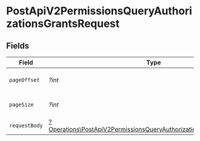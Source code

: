 # PostApiV2PermissionsQueryAuthorizationsGrantsRequest


## Fields

| Field                                                                                                                                                       | Type                                                                                                                                                        | Required                                                                                                                                                    | Description                                                                                                                                                 |
| ----------------------------------------------------------------------------------------------------------------------------------------------------------- | ----------------------------------------------------------------------------------------------------------------------------------------------------------- | ----------------------------------------------------------------------------------------------------------------------------------------------------------- | ----------------------------------------------------------------------------------------------------------------------------------------------------------- |
| `pageOffset`                                                                                                                                                | *?int*                                                                                                                                                      | :heavy_minus_sign:                                                                                                                                          | Numer strony wyników.                                                                                                                                       |
| `pageSize`                                                                                                                                                  | *?int*                                                                                                                                                      | :heavy_minus_sign:                                                                                                                                          | Rozmiar strony wyników.                                                                                                                                     |
| `requestBody`                                                                                                                                               | [?Operations\PostApiV2PermissionsQueryAuthorizationsGrantsRequestBody](../../Models/Operations/PostApiV2PermissionsQueryAuthorizationsGrantsRequestBody.md) | :heavy_minus_sign:                                                                                                                                          | N/A                                                                                                                                                         |